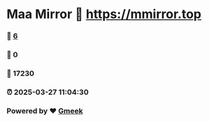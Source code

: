 # Maa Mirror :link: https://mmirror.top 
### :page_facing_up: [6](https://mmirror.top/tag.html) 
### :speech_balloon: 0 
### :hibiscus: 17230 
### :alarm_clock: 2025-03-27 11:04:30 
### Powered by :heart: [Gmeek](https://github.com/Meekdai/Gmeek)
